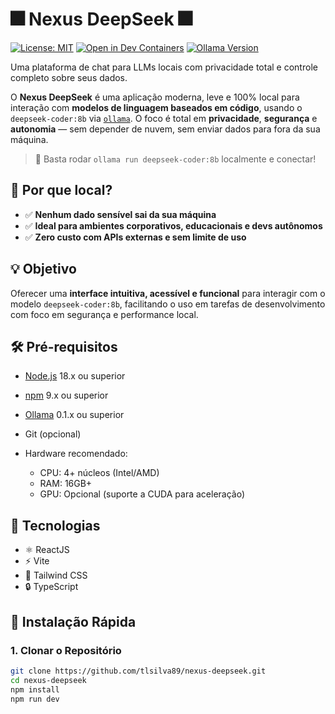 # 🎆 Nexus DeepSeek 🎆

[![License: MIT](https://img.shields.io/badge/License-MIT-neonblue.svg)](https://opensource.org/licenses/MIT)
[![Open in Dev Containers](https://img.shields.io/static/v1?label=Dev%20Containers&message=Open&color=blue&logo=visualstudiocode)](https://vscode.dev/redirect?url=vscode://ms-vscode-remote.remote-containers/cloneInVolume?url=https://github.com/seu-usuario/nexus-deepseek)
[![Ollama Version](https://img.shields.io/badge/Ollama-≥0.1.23-purple)](https://ollama.ai/)

Uma plataforma de chat para LLMs locais com privacidade total e controle completo sobre seus dados.

O **Nexus DeepSeek** é uma aplicação moderna, leve e 100% local para interação com **modelos de linguagem baseados em código**, usando o `deepseek-coder:8b` via [`ollama`](https://ollama.com). O foco é total em **privacidade**, **segurança** e **autonomia** — sem depender de nuvem, sem enviar dados para fora da sua máquina.

> 🔧 Basta rodar `ollama run deepseek-coder:8b` localmente e conectar!

## 🔐 Por que local?

- ✅ **Nenhum dado sensível sai da sua máquina**
- ✅ **Ideal para ambientes corporativos, educacionais e devs autônomos**
- ✅ **Zero custo com APIs externas e sem limite de uso**

## 💡 Objetivo

Oferecer uma **interface intuitiva, acessível e funcional** para interagir com o modelo `deepseek-coder:8b`, facilitando o uso em tarefas de desenvolvimento com foco em segurança e performance local.

## 🛠️ Pré-requisitos

- [Node.js](https://nodejs.org/) 18.x ou superior
- [npm](https://www.npmjs.com/) 9.x ou superior
- [Ollama](https://ollama.ai/) 0.1.x ou superior
- Git (opcional)

- Hardware recomendado:
  - CPU: 4+ núcleos (Intel/AMD)
  - RAM: 16GB+
  - GPU: Opcional (suporte a CUDA para aceleração)

## 🚀 Tecnologias

- ⚛️ ReactJS
- ⚡ Vite
- 🎨 Tailwind CSS
- 🔒 TypeScript

## 🚀 Instalação Rápida

### 1. Clonar o Repositório
```bash
git clone https://github.com/tlsilva89/nexus-deepseek.git
cd nexus-deepseek
npm install
npm run dev
